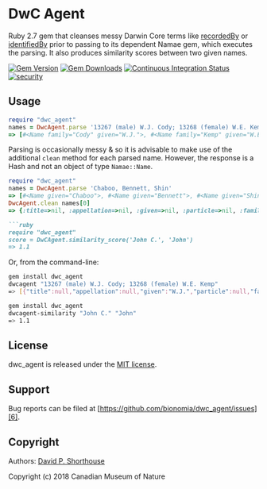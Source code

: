 DwC Agent
=========

Ruby 2.7 gem that cleanses messy Darwin Core terms like [recordedBy][10] or [identifiedBy][11] prior to passing to its dependent Namae gem, which executes the parsing. It also produces similarity scores between two given names.

[![Gem Version][1]][2]
[![Gem Downloads][8]][9]
[![Continuous Integration Status][3]][4]
[![security](https://hakiri.io/github/bionomia/dwc_agent/master.svg)](https://hakiri.io/github/bionomia/dwc_agent/master)

Usage
-----

```ruby
require "dwc_agent"
names = DwcAgent.parse '13267 (male) W.J. Cody; 13268 (female) W.E. Kemp'
=> [#<Name family="Cody" given="W.J.">, #<Name family="Kemp" given="W.E.">]
```

Parsing is occasionally messy & so it is advisable to make use of the additional `clean` method for each parsed name. However, the response is a Hash and not an object of type `Namae::Name`.

```ruby
require "dwc_agent"
names = DwcAgent.parse 'Chaboo, Bennett, Shin'
=> [#<Name given="Chaboo">, #<Name given="Bennett">, #<Name given="Shin">]
DwcAgent.clean names[0]
=> {:title=>nil, :appellation=>nil, :given=>nil, :particle=>nil, :family=>"Chaboo", :suffix=>nil}

```ruby
require "dwc_agent"
score = DwCAgent.similarity_score('John C.', 'John')
=> 1.1
```

Or, from the command-line:

```bash
gem install dwc_agent
dwcagent "13267 (male) W.J. Cody; 13268 (female) W.E. Kemp"
=> [{"title":null,"appellation":null,"given":"W.J.","particle":null,"family":"Cody","suffix":null},{"title":null,"appellation":null,"given":"W.E.","particle":null,"family":"Kemp","suffix":null}]
```

```bash
gem install dwc_agent
dwcagent-similarity "John C." "John"
=> 1.1
```

License
-------

dwc_agent is released under the [MIT license][5].

Support
-------

Bug reports can be filed at [https://github.com/bionomia/dwc_agent/issues][6].

Copyright
---------

Authors: [David P. Shorthouse][7]

Copyright (c) 2018 Canadian Museum of Nature

[1]: https://badge.fury.io/rb/dwc_agent.svg
[2]: http://badge.fury.io/rb/dwc_agent
[3]: https://secure.travis-ci.org/bionomia/dwc_agent.svg
[4]: http://travis-ci.org/bionomia/dwc_agent
[5]: http://www.opensource.org/licenses/MIT
[6]: https://github.com/bionomia/dwc_agent/issues
[7]: https://github.com/dshorthouse
[8]: https://img.shields.io/gem/dt/dwc_agent.svg
[9]: https://rubygems.org/gems/dwc_agent
[10]: http://rs.tdwg.org/dwc/terms/#recordedBy
[11]: http://rs.tdwg.org/dwc/terms/#identifiedBy
